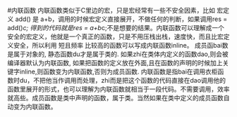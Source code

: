 #内联函数
内联函数类似于C里边的宏，只是宏经常有一些不安全因素，比如 宏定义 add() 是 a+b，调用的时候宏定义直接展开，不做任何的判断，如果调用res = add()*c; 得到的代码就是res = a+b*c;不是想要的结果。内联函数可以理解成一个安全的宏定义，他就是一个真正的函数，只是不用压栈出栈，速度快，而且比宏定义安全，所以利用 短且频率 比较高的函数可以写成内联函数inline。 
成员函bai数是属于对象的, 静态函数du才是属于类的. 如果zhi在类体内定义的函数dao,则会被编译器默认为内联函数, 如果把函数的定义放在外面,且在函数的声明的时候加上关键字inline,则函数变为内联函数,否则为成员函数.
内联函数是指bai在调用衣柜函数时du，不把他当作调用而处理，zhi而是把这个函数的代码直接在dao调用他的函数里展开的形式，也可以理解为内联函数就相当于一段代码。不需要调用，效率就高些。成员函数是类中声明的函数，属于类。当然如果在类中定义的成员函数自动变为内联函数。
